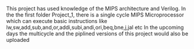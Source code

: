 This project has used knowledge of the MIPS architecture and Verilog.
In the the first folder Project_1, there is a single cycle MIPS Microprocessor which can execute basic instructions like lw,sw,add,sub,and,or,addi,subi,andi,ori,beq,bne,j,jal etc
In the upcoming days the multicycle and the piplined versions of this project would also be uploaded

